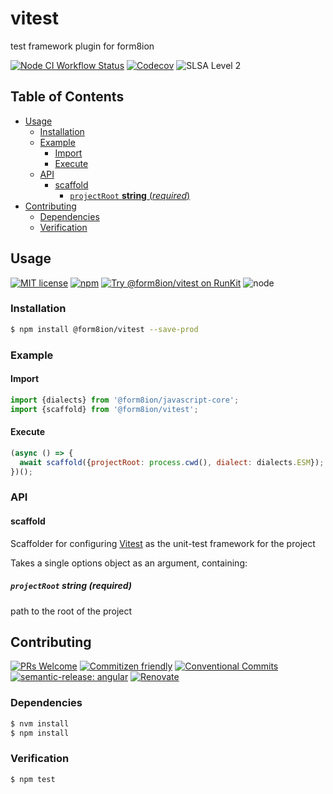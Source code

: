 # vitest

test framework plugin for form8ion

<!--status-badges start -->

[![Node CI Workflow Status][github-actions-ci-badge]][github-actions-ci-link]
[![Codecov][coverage-badge]][coverage-link]
![SLSA Level 2][slsa-badge]

<!--status-badges end -->

## Table of Contents

* [Usage](#usage)
  * [Installation](#installation)
  * [Example](#example)
    * [Import](#import)
    * [Execute](#execute)
  * [API](#api)
    * [scaffold](#scaffold)
      * [`projectRoot` __string__ (_required_)](#projectroot-string-required)
* [Contributing](#contributing)
  * [Dependencies](#dependencies)
  * [Verification](#verification)

## Usage

<!--consumer-badges start -->

[![MIT license][license-badge]][license-link]
[![npm][npm-badge]][npm-link]
[![Try @form8ion/vitest on RunKit][runkit-badge]][runkit-link]
![node][node-badge]

<!--consumer-badges end -->

### Installation

```sh
$ npm install @form8ion/vitest --save-prod
```

### Example

#### Import

```javascript
import {dialects} from '@form8ion/javascript-core';
import {scaffold} from '@form8ion/vitest';
```

#### Execute

```javascript
(async () => {
  await scaffold({projectRoot: process.cwd(), dialect: dialects.ESM});
})();
```

### API

#### scaffold

Scaffolder for configuring [Vitest](https://vitest.dev/) as the unit-test
framework for the project

Takes a single options object as an argument, containing:

##### `projectRoot` __string__ (_required_)

path to the root of the project

## Contributing

<!--contribution-badges start -->

[![PRs Welcome][PRs-badge]][PRs-link]
[![Commitizen friendly][commitizen-badge]][commitizen-link]
[![Conventional Commits][commit-convention-badge]][commit-convention-link]
[![semantic-release: angular][semantic-release-badge]][semantic-release-link]
[![Renovate][renovate-badge]][renovate-link]

<!--contribution-badges end -->

### Dependencies

```sh
$ nvm install
$ npm install
```

### Verification

```sh
$ npm test
```

[PRs-link]: http://makeapullrequest.com

[PRs-badge]: https://img.shields.io/badge/PRs-welcome-brightgreen.svg

[commitizen-link]: http://commitizen.github.io/cz-cli/

[commitizen-badge]: https://img.shields.io/badge/commitizen-friendly-brightgreen.svg

[commit-convention-link]: https://conventionalcommits.org

[commit-convention-badge]: https://img.shields.io/badge/Conventional%20Commits-1.0.0-yellow.svg

[semantic-release-link]: https://github.com/semantic-release/semantic-release

[semantic-release-badge]: https://img.shields.io/badge/semantic--release-angular-e10079?logo=semantic-release

[renovate-link]: https://renovatebot.com

[renovate-badge]: https://img.shields.io/badge/renovate-enabled-brightgreen.svg?logo=renovatebot

[github-actions-ci-link]: https://github.com/form8ion/vitest/actions?query=workflow%3A%22Node.js+CI%22+branch%3Amaster

[github-actions-ci-badge]: https://img.shields.io/github/actions/workflow/status/form8ion/vitest/node-ci.yml.svg?branch=master&logo=github

[coverage-link]: https://codecov.io/github/form8ion/vitest

[coverage-badge]: https://img.shields.io/codecov/c/github/form8ion/vitest?logo=codecov

[license-link]: LICENSE

[license-badge]: https://img.shields.io/github/license/form8ion/vitest.svg?logo=opensourceinitiative

[npm-link]: https://www.npmjs.com/package/@form8ion/vitest

[npm-badge]: https://img.shields.io/npm/v/@form8ion/vitest?logo=npm

[runkit-link]: https://npm.runkit.com/@form8ion/vitest

[runkit-badge]: https://badge.runkitcdn.com/@form8ion/vitest.svg

[node-badge]: https://img.shields.io/node/v/@form8ion/vitest?logo=node.js

[slsa-badge]: https://slsa.dev/images/gh-badge-level2.svg
